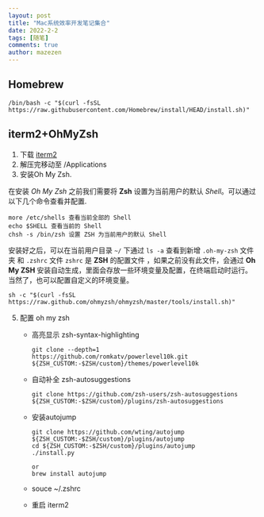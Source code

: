```yaml
---
layout: post
title: "Mac系统效率开发笔记集合"
date: 2022-2-2
tags: [随笔]
comments: true
author: mazezen
---
```


## Homebrew
```shell
/bin/bash -c "$(curl -fsSL https://raw.githubusercontent.com/Homebrew/install/HEAD/install.sh)"
```

## iterm2+OhMyZsh
1. 下载 <a href="https://iterm2.com/downloads.html" target="_blank" rel="noopener">iterm2</a>
2. 解压完移动至 /Applications
3. 安装Oh My Zsh.

在安装 *Oh My Zsh* 之前我们需要将 **Zsh** 设置为当前用户的默认 *Shell*。可以通过以下几个命令查看并配置.

```shell
more /etc/shells 查看当前全部的 Shell
echo $SHELL 查看当前的 Shell
chsh -s /bin/zsh 设置 ZSH 为当前用户的默认 Shell
```

安装好之后，可以在当前用户目录 `~/` 下通过 `ls -a` 查看到新增 `.oh-my-zsh` 文件夹 和 `.zshrc` 文件
`zshrc` 是 **ZSH** 的配置文件 ，如果之前没有此文件，会通过 **Oh My ZSH** 安装自动生成，里面会存放一些环境变量及配置，在终端启动时运行。当然了，也可以配置自定义的环境变量。

```shell
sh -c "$(curl -fsSL https://raw.github.com/ohmyzsh/ohmyzsh/master/tools/install.sh)"
```

5. 配置 oh my zsh

   * 高亮显示 zsh-syntax-highlighting

     ```shell
     git clone --depth=1 https://github.com/romkatv/powerlevel10k.git ${ZSH_CUSTOM:-$ZSH/custom}/themes/powerlevel10k
     ```

   * 自动补全  zsh-autosuggestions

     ```shell
     git clone https://github.com/zsh-users/zsh-autosuggestions ${ZSH_CUSTOM:-$ZSH/custom}/plugins/zsh-autosuggestions
     ```

   * 安装autojump

     ```shell
     git clone https://github.com/wting/autojump ${ZSH_CUSTOM:-$ZSH/custom}/plugins/autojump
     cd ${ZSH_CUSTOM:-$ZSH/custom}/plugins/autojump
     ./install.py
     
     or
     brew install autojump
     ```

   * souce ~/.zshrc

   * 重启 iterm2


